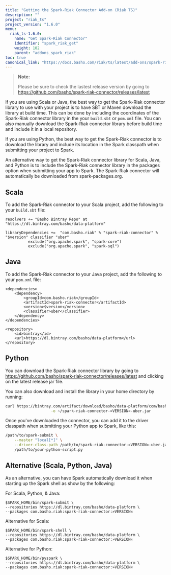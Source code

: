 ```yaml
---
title: "Getting the Spark-Riak Connector Add-on (Riak TS)"
description: ""
project: "riak_ts"
project_version: "1.6.0"
menu:
  riak_ts-1.6.0:
    name: "Get Spark-Riak Connector"
    identifier: "spark_riak_get"
    weight: 102
    parent: "addons_spark_riak"
toc: true
canonical_link: "https://docs.basho.com/riak/ts/latest/add-ons/spark-riak-connector/getting"
---
```


> **Note:**
>
> Please be sure to check the lastest release version by going to https://github.com/basho/spark-riak-connector/releases/latest

If you are using Scala or Java, the best way to get the Spark-Riak connector library to use with your project is to have SBT or Maven download the library at build time. This can be done by including the coordinates of the Spark-Riak connector library in the your `build.sbt` or `pom.xml` file. You can also manually download the Spark-Riak connector library before build time and include it in a local repository.

If you are using Python, the best way to get the Spark-Riak connector is to download the library and include its location in the Spark classpath when submitting your project to Spark.

An alternative way to get the Spark-Riak connector library for Scala, Java, and Python is to include the Spark-Riak connector library in the packages option when submitting your app to Spark. The Spark-Riak connector will automatically be downloaded from spark-packages.org.

## Scala

To add the Spark-Riak connector to your Scala project, add the following to your `build.sbt` file:

```
resolvers += "Basho Bintray Repo" at "https://dl.bintray.com/basho/data-platform"

libraryDependencies +=  "com.basho.riak" % "spark-riak-connector" % "$version" classifier "uber"
          exclude("org.apache.spark", "spark-core")
          exclude("org.apache.spark", "spark-sql")
```

## Java

To add the Spark-Riak connector to your Java project, add the following to your `pom.xml` file:

```
<dependencies>
    <dependency>
        <groupId>com.basho.riak</groupId>
        <artifactId>spark-riak-connector</artifactId>
        <version>$version</version>
        <classifier>uber</classifier>
    </dependency>
</dependencies>

<repository>
    <id>bintray</id>
    <url>https://dl.bintray.com/basho/data-platform</url>
</repository>
```

## Python

You can download the Spark-Riak connector library by going to https://github.com/basho/spark-riak-connector/releases/latest and clicking on the latest release jar file.

You can also download and install the library in your home directory by running:

```bash
curl https://bintray.com/artifact/download/basho/data-platform/com/basho/riak/spark-riak-connector/»VERSION«/spark-riak-connector-»VERSION«-uber.jar \
                    -o ~/spark-riak-connector-»VERSION«-uber.jar
```

Once you've downloaded the connector, you can add it to the driver classpath when submitting your Python app to Spark, like this:

```bash
/path/to/spark-submit \
    --master "local[*]" \
    --driver-class-path /path/to/spark-riak-connector-»VERSION«-uber.jar \
    /path/to/your-python-script.py
```

## Alternative (Scala, Python, Java)

As an alternative, you can have Spark automatically download it when starting up the Spark shell as show by the following:

For Scala, Python, & Java:

```
$SPARK_HOME/bin/spark-submit \
--repositories https://dl.bintray.com/basho/data-platform \
--packages com.basho.riak:spark-riak-connector:»VERSION«
```

Alternative for Scala:

```
$SPARK_HOME/bin/spark-shell \
--repositories https://dl.bintray.com/basho/data-platform \
--packages com.basho.riak:spark-riak-connector:»VERSION«
```

Alternative for Python:

```
$SPARK_HOME/bin/pyspark \
--repositories https://dl.bintray.com/basho/data-platform \
--packages com.basho.riak:spark-riak-connector:»VERSION«
```
